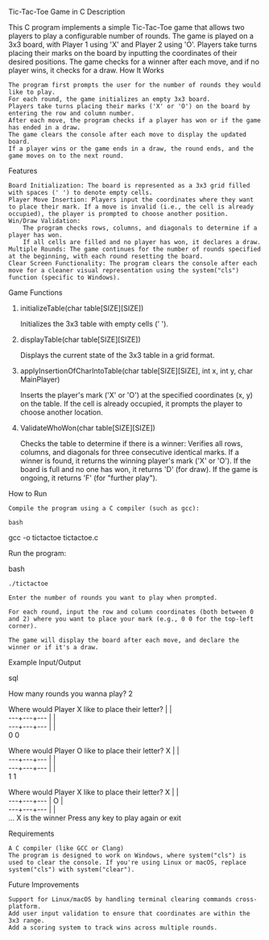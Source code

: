 Tic-Tac-Toe Game in C
Description

This C program implements a simple Tic-Tac-Toe game that allows two players to play a configurable number of rounds. The game is played on a 3x3 board, with Player 1 using 'X' and Player 2 using 'O'. Players take turns placing their marks on the board by inputting the coordinates of their desired positions. The game checks for a winner after each move, and if no player wins, it checks for a draw.
How It Works

    The program first prompts the user for the number of rounds they would like to play.
    For each round, the game initializes an empty 3x3 board.
    Players take turns placing their marks ('X' or 'O') on the board by entering the row and column number.
    After each move, the program checks if a player has won or if the game has ended in a draw.
    The game clears the console after each move to display the updated board.
    If a player wins or the game ends in a draw, the round ends, and the game moves on to the next round.

Features

    Board Initialization: The board is represented as a 3x3 grid filled with spaces (' ') to denote empty cells.
    Player Move Insertion: Players input the coordinates where they want to place their mark. If a move is invalid (i.e., the cell is already occupied), the player is prompted to choose another position.
    Win/Draw Validation:
        The program checks rows, columns, and diagonals to determine if a player has won.
        If all cells are filled and no player has won, it declares a draw.
    Multiple Rounds: The game continues for the number of rounds specified at the beginning, with each round resetting the board.
    Clear Screen Functionality: The program clears the console after each move for a cleaner visual representation using the system("cls") function (specific to Windows).

Game Functions
1. initializeTable(char table[SIZE][SIZE])

    Initializes the 3x3 table with empty cells (' ').

2. displayTable(char table[SIZE][SIZE])

    Displays the current state of the 3x3 table in a grid format.

3. applyInsertionOfCharIntoTable(char table[SIZE][SIZE], int x, int y, char MainPlayer)

    Inserts the player's mark ('X' or 'O') at the specified coordinates (x, y) on the table. If the cell is already occupied, it prompts the player to choose another location.

4. ValidateWhoWon(char table[SIZE][SIZE])

    Checks the table to determine if there is a winner:
        Verifies all rows, columns, and diagonals for three consecutive identical marks.
        If a winner is found, it returns the winning player's mark ('X' or 'O').
        If the board is full and no one has won, it returns 'D' (for draw).
        If the game is ongoing, it returns 'F' (for "further play").

How to Run

    Compile the program using a C compiler (such as gcc):

    bash

gcc -o tictactoe tictactoe.c

Run the program:

bash

    ./tictactoe

    Enter the number of rounds you want to play when prompted.

    For each round, input the row and column coordinates (both between 0 and 2) where you want to place your mark (e.g., 0 0 for the top-left corner).

    The game will display the board after each move, and declare the winner or if it's a draw.

Example Input/Output

sql

How many rounds you wanna play?
2

Where would Player X like to place their letter?
   |   |  
---+---+---
   |   |  
---+---+---
   |   |  
0 0

Where would Player O like to place their letter?
 X |   |  
---+---+---
  |   |  
---+---+---
  |   |  
1 1

Where would Player X like to place their letter?
 X |   |  
---+---+---
  | O |  
---+---+---
  |   |  
...
X is the winner
Press any key to play again or exit

Requirements

    A C compiler (like GCC or Clang)
    The program is designed to work on Windows, where system("cls") is used to clear the console. If you're using Linux or macOS, replace system("cls") with system("clear").

Future Improvements

    Support for Linux/macOS by handling terminal clearing commands cross-platform.
    Add user input validation to ensure that coordinates are within the 3x3 range.
    Add a scoring system to track wins across multiple rounds.
